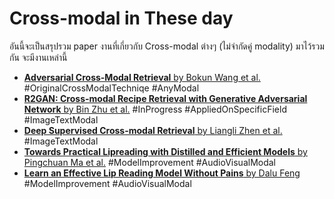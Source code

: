 # Cross-modal in These day
อันนี้จะเป็นสรุปรวม paper งานที่เกี่ยวกับ Cross-modal ต่างๆ (ไม่จำกัดคู่ modality) มาไว้รวมกัน จะมีงานเหล่านี้
- [**Adversarial Cross-Modal Retrieval** by Bokun Wang et al.](papers/ACMR/ACMR-bokun_wang.md) #OriginalCrossModalTechniqe #AnyModal
- [**R2GAN: Cross-modal Recipe Retrieval with Generative Adversarial Network** by Bin Zhu et al.](papers/R2GAN/R2GAN-bin_zhu.md) #InProgress #AppliedOnSpecificField #ImageTextModal
- [**Deep Supervised Cross-modal Retrieval** by Liangli Zhen et al.](papers/DSCMR/DSCMR-zhen.md) #ImageTextModal 
- [**Towards Practical Lipreading with Distilled and Efficient Models** by Pingchuan Ma et al.](lips_read_tcn-pingchuan_ma.md) #ModelImprovement  #AudioVisualModal
- [**Learn an Effective Lip Reading Model Without Pains** by Dalu Feng](papers/EffectiveLipReadWithNoPain/EffectiveLipReadWithNoPain) #ModelImprovement #AudioVisualModal 